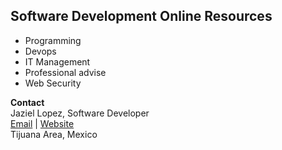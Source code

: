 ## Software Development Online Resources

* Programming
* Devops
* IT Management
* Professional advise
* Web Security

<strong>Contact</strong><br/>
Jaziel Lopez, Software Developer <br/>
<a href="mailto:juan.jaziel@gmail.com">Email</a> | <a href="http://jlopez.mx" target="_new" title="Portfolio">Website</a><br/>
Tijuana Area, Mexico
